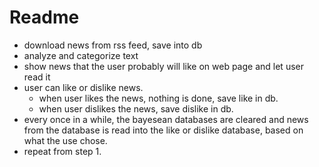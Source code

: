 # Readme #

- download news from rss feed, save into db
- analyze and categorize text 
- show news that the user probably will like on web page and let user read it
- user can like or dislike news.
    - when user likes the news, nothing is done, save like in db.
    - when user dislikes the news, save dislike in db.
- every once in a while, the bayesean databases are cleared and news from the database is 
  read into the like or dislike database, based on what the use chose.
- repeat from step 1.